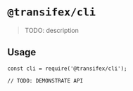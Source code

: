 # `@transifex/cli`

> TODO: description

## Usage

```
const cli = require('@transifex/cli');

// TODO: DEMONSTRATE API
```
